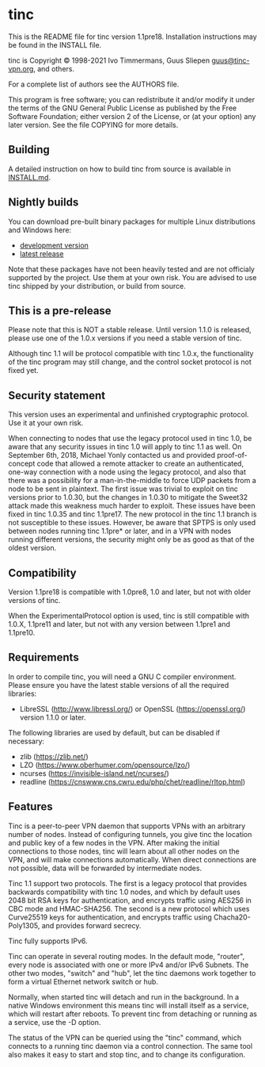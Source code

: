 # tinc

This is the README file for tinc version 1.1pre18. Installation
instructions may be found in the INSTALL file.

tinc is Copyright © 1998-2021 Ivo Timmermans, Guus Sliepen <guus@tinc-vpn.org>, and others.

For a complete list of authors see the AUTHORS file.

This program is free software; you can redistribute it and/or modify
it under the terms of the GNU General Public License as published by
the Free Software Foundation; either version 2 of the License, or (at
your option) any later version. See the file COPYING for more details.

## Building

A detailed instruction on how to build tinc from source is available in [INSTALL.md](INSTALL.md).

## Nightly builds

You can download pre-built binary packages for multiple Linux distributions and Windows here:

- [development version](https://github.com/gsliepen/tinc/releases/tag/latest)
- [latest release](https://github.com/gsliepen/tinc/releases/latest)

Note that these packages have not been heavily tested and are not officialy supported by the project. Use them at your own risk. You are advised to use tinc shipped by your distribution, or build from source.

## This is a pre-release

Please note that this is NOT a stable release. Until version 1.1.0 is released,
please use one of the 1.0.x versions if you need a stable version of tinc.

Although tinc 1.1 will be protocol compatible with tinc 1.0.x, the
functionality of the tinc program may still change, and the control socket
protocol is not fixed yet.

## Security statement

This version uses an experimental and unfinished cryptographic protocol. Use it
at your own risk.

When connecting to nodes that use the legacy protocol used in tinc 1.0, be
aware that any security issues in tinc 1.0 will apply to tinc 1.1 as well. On
September 6th, 2018, Michael Yonly contacted us and provided proof-of-concept
code that allowed a remote attacker to create an authenticated, one-way
connection with a node using the legacy protocol, and also that there was a
possibility for a man-in-the-middle to force UDP packets from a node to be sent
in plaintext. The first issue was trivial to exploit on tinc versions prior to
1.0.30, but the changes in 1.0.30 to mitigate the Sweet32 attack made this
weakness much harder to exploit. These issues have been fixed in tinc 1.0.35
and tinc 1.1pre17. The new protocol in the tinc 1.1 branch is not susceptible
to these issues. However, be aware that SPTPS is only used between nodes
running tinc 1.1pre\* or later, and in a VPN with nodes running different
versions, the security might only be as good as that of the oldest version.

## Compatibility

Version 1.1pre18 is compatible with 1.0pre8, 1.0 and later, but not with older
versions of tinc.

When the ExperimentalProtocol option is used, tinc is still compatible with
1.0.X, 1.1pre11 and later, but not with any version between 1.1pre1 and
1.1pre10.

## Requirements

In order to compile tinc, you will need a GNU C compiler environment. Please
ensure you have the latest stable versions of all the required libraries:

- LibreSSL (http://www.libressl.org/) or OpenSSL (https://openssl.org/) version 1.1.0 or later.

The following libraries are used by default, but can be disabled if necessary:

- zlib (https://zlib.net/)
- LZO (https://www.oberhumer.com/opensource/lzo/)
- ncurses (https://invisible-island.net/ncurses/)
- readline (https://cnswww.cns.cwru.edu/php/chet/readline/rltop.html)

## Features

Tinc is a peer-to-peer VPN daemon that supports VPNs with an arbitrary number
of nodes. Instead of configuring tunnels, you give tinc the location and
public key of a few nodes in the VPN. After making the initial connections to
those nodes, tinc will learn about all other nodes on the VPN, and will make
connections automatically. When direct connections are not possible, data will
be forwarded by intermediate nodes.

Tinc 1.1 support two protocols. The first is a legacy protocol that provides
backwards compatibility with tinc 1.0 nodes, and which by default uses 2048 bit
RSA keys for authentication, and encrypts traffic using AES256 in CBC mode
and HMAC-SHA256. The second is a new protocol which uses Curve25519 keys for
authentication, and encrypts traffic using Chacha20-Poly1305, and provides
forward secrecy.

Tinc fully supports IPv6.

Tinc can operate in several routing modes. In the default mode, "router", every
node is associated with one or more IPv4 and/or IPv6 Subnets. The other two
modes, "switch" and "hub", let the tinc daemons work together to form a virtual
Ethernet network switch or hub.

Normally, when started tinc will detach and run in the background. In a native
Windows environment this means tinc will install itself as a service, which will
restart after reboots. To prevent tinc from detaching or running as a service,
use the -D option.

The status of the VPN can be queried using the "tinc" command, which connects
to a running tinc daemon via a control connection. The same tool also makes it
easy to start and stop tinc, and to change its configuration.
